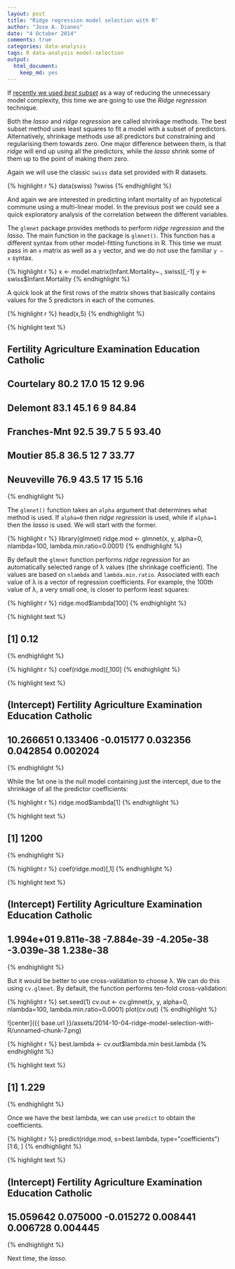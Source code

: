```yaml
---
layout: post
title: "Ridge regression model selection with R"
author: "Jose A. Dianes"
date: "4 October 2014"
comments: true
categories: data-analysis
tags: R data-analysis model-selection
output:
  html_document:
    keep_md: yes
---
```


If [recently we used *best subset*](http://jadianes.me/categories/data-analysis/best-subset-model-selection-with-R/) 
as a way of reducing the unnecessary model  complexity, this time we are going 
to use the *Ridge regression* technique.  

Both the *lasso* and *ridge regression* are called shrinkage methods. The best 
subset method uses least squares to fit a model with a subset of predictors. 
Alternatively, shrinkage methods use all predictors but constraining and 
regularising them towards zero. One major difference between them, is that 
*ridge* will end up using all the predictors, while the *lasso* shrink some of 
them up to the point of making them zero.  

Again we will use the classic `swiss` data set provided with R datasets.  


{% highlight r %}
data(swiss)
?swiss
{% endhighlight %}

And again we are interested in predicting infant mortality of an hypotetical 
commune using a multi-linear model. In the previous post we could see a quick 
exploratory analysis of the correlation between the different variables.  

The `glmnet` package provides methods to perform *ridge regression* and the 
*lasso*. The main function in the package is `glmnet()`. This function has
a different syntax from other model-fitting functions in R. This time we must 
pass in an `x` matrix as well as a `y` vector, and we do not use the familiar 
`y ∼ x` syntax.  


{% highlight r %}
x <- model.matrix(Infant.Mortality~., swiss)[,-1]
y <- swiss$Infant.Mortality
{% endhighlight %}

A quick look at the first rows of the matrix shows that basically contains values 
for the 5 predictors in each of the comunes.  


{% highlight r %}
head(x,5)
{% endhighlight %}



{% highlight text %}
##              Fertility Agriculture Examination Education Catholic
## Courtelary        80.2        17.0          15        12     9.96
## Delemont          83.1        45.1           6         9    84.84
## Franches-Mnt      92.5        39.7           5         5    93.40
## Moutier           85.8        36.5          12         7    33.77
## Neuveville        76.9        43.5          17        15     5.16
{% endhighlight %}

The `glmnet()` function takes an `alpha` argument that determines what method is 
used. If `alpha=0` then *ridge regression* is used, while if `alpha=1` then the 
*lasso* is used. We will start with the former.  


{% highlight r %}
library(glmnet)
ridge.mod <- glmnet(x, y, alpha=0, nlambda=100, lambda.min.ratio=0.0001)
{% endhighlight %}

By default the `glmnet` function performs *ridge regression* for an automatically 
selected range of λ values (the shrinkage coefficient). The values are based on 
`nlambda` and `lambda.min.ratio`. Associated with each value of λ is a vector 
of regression coefficients. For example, the 100th value of λ, a very small 
one, is closer to perform least squares:


{% highlight r %}
ridge.mod$lambda[100]
{% endhighlight %}



{% highlight text %}
## [1] 0.12
{% endhighlight %}



{% highlight r %}
coef(ridge.mod)[,100]
{% endhighlight %}



{% highlight text %}
## (Intercept)   Fertility Agriculture Examination   Education    Catholic 
##   10.266651    0.133406   -0.015177    0.032356    0.042854    0.002024
{% endhighlight %}

While the 1st one is the null model containing just the intercept, due to the 
shrinkage of all the predictor coefficients:  


{% highlight r %}
ridge.mod$lambda[1]
{% endhighlight %}



{% highlight text %}
## [1] 1200
{% endhighlight %}



{% highlight r %}
coef(ridge.mod)[,1]
{% endhighlight %}



{% highlight text %}
## (Intercept)   Fertility Agriculture Examination   Education    Catholic 
##   1.994e+01   9.811e-38  -7.884e-39  -4.205e-38  -3.039e-38   1.238e-38
{% endhighlight %}

But it would be better to use cross-validation to choose λ. We can do this using
`cv.glmnet`. By default, the function performs ten-fold cross-validation:


{% highlight r %}
set.seed(1)
cv.out <- cv.glmnet(x, y, alpha=0, nlambda=100, lambda.min.ratio=0.0001)
plot(cv.out)
{% endhighlight %}

![center]({{ base.url }}/assets/2014-10-04-ridge-model-selection-with-R/unnamed-chunk-7.png) 

{% highlight r %}
best.lambda <- cv.out$lambda.min
best.lambda
{% endhighlight %}



{% highlight text %}
## [1] 1.229
{% endhighlight %}

Once we have the best lambda, we can use `predict` to obtain the coefficients.  


{% highlight r %}
predict(ridge.mod, s=best.lambda, type="coefficients")[1:6, ]
{% endhighlight %}



{% highlight text %}
## (Intercept)   Fertility Agriculture Examination   Education    Catholic 
##   15.059642    0.075000   -0.015272    0.008441    0.006728    0.004445
{% endhighlight %}

Next time, the *lasso*.  


